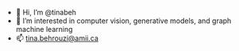 - 👋 Hi, I’m @tinabeh
- 👀 I’m interested in computer vision, generative models, and graph machine learning
- 📫 tina.behrouzi@amii.ca

<!---
tinabeh/tinabeh is a ✨ special ✨ repository because its `README.md` (this file) appears on your GitHub profile.
You can click the Preview link to take a look at your changes.
--->
